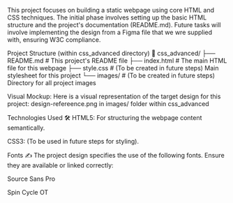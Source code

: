This project focuses on building a static webpage using core HTML and CSS techniques. The initial phase involves setting up the basic HTML structure and the project's documentation (README.md). Future tasks will involve implementing the design from a Figma file that we wre supplied with, ensuring W3C compliance.

Project Structure (within css_advanced directory) 📁
css_advanced/
├── README.md       # This project's README file
├── index.html      # The main HTML file for this webpage
├── style.css       # (To be created in future steps) Main stylesheet for this project
└── images/         # (To be created in future steps) Directory for all project images

Visual Mockup:
Here is a visual representation of the target design for this project: design-refereence.png in images/ folder within css_advanced

Technologies Used 🛠️
HTML5: For structuring the webpage content semantically.

CSS3: (To be used in future steps for styling).

Fonts ✍️
The project design specifies the use of the following fonts. Ensure they are available or linked correctly:

Source Sans Pro

Spin Cycle OT
